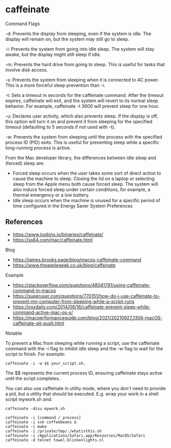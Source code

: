 # caffeinate

Command Flags

-d: Prevents the display from sleeping, even if the system is idle. The display will remain on, but the system may still go to sleep. 

-i: Prevents the system from going into idle sleep. The system will stay awake, but the display might still sleep if idle. 

-m: Prevents the hard drive from going to sleep. This is useful for tasks that involve disk access. 

-s: Prevents the system from sleeping when it is connected to AC power. This is a more forceful sleep prevention than -i. 

-t: <timeout> Sets a timeout in seconds for the caffeinate command. After the timeout expires, caffeinate will exit, and the system will revert to its normal sleep behavior. For example, caffeinate -t 3600 will prevent sleep for one hour. 

-u: Declares user activity, which also prevents sleep. If the display is off, this option will turn it on and prevent it from sleeping for the specified timeout (defaulting to 5 seconds if not used with -t). 

-w: <pid> Prevents the system from sleeping until the process with the specified process ID (PID) exits. This is useful for preventing sleep while a specific long-running process is active. 


From the Mac developer library, the differences between idle sleep and (forced) sleep are:
- Forced sleep occurs when the user takes some sort of direct action to cause the machine to sleep. Closing the lid on a laptop or selecting sleep from the Apple menu both cause forced sleep. The system will also induce forced sleep under certain conditions, for example, a thermal emergency or a low battery.
- Idle sleep occurs when the machine is unused for a specific period of time configured in the Energy Saver System Preferences


## References
- https://www.loobins.io/binaries/caffeinate/
- https://ss64.com/mac/caffeinate.html

Blog
- https://james.brooks.page/blog/macos-caffeinate-command
- https://www.theapplegeek.co.uk/blog/caffeinate

Example
- https://stackoverflow.com/questions/48041791/using-caffeinate-command-in-macos
- https://superuser.com/questions/770151/how-do-i-use-caffeinate-to-prevent-my-computer-from-sleeping-while-a-script-runs
- https://osxdaily.com/2014/06/16/caffeinate-prevent-sleep-while-command-active-mac-os-x/
- https://macperformanceguide.com/blog/2021/20210927_1306-macOS-caffeinate-git-push.html

Notable

To prevent a Mac from sleeping while running a script, use the caffeinate command with the -i flag to inhibit idle sleep and the -w flag to wait for the script to finish. 
For example: 
```
caffeinate -i -w $$ your_script.sh. 
```
The $$ represents the current process ID, ensuring caffeinate stays active until the script completes. 


You can also use caffeinate in utility mode, where you don't need to provide a pid, but a utility that should be executed. 
E.g. wrap your work in a shell script mywork.sh and:
```
caffeinate -disu mywork.sh
```

```
caffeinate -i [command / process]
caffeinate -i ssh coffeebeans &
caffeinate -i make
caffeinate -i /private/tmp/./whatisthis.sh
caffeinate -i /Applications/Safari.app/Resources/MacOS/Safari
caffeinate -d telnet towel.blinkenlights.nl
```